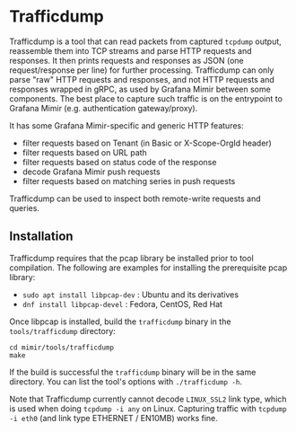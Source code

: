 # Trafficdump

Trafficdump is a tool that can read packets from captured `tcpdump` output, reassemble them into TCP streams
and parse HTTP requests and responses. It then prints requests and responses as JSON (one request/response per line)
for further processing. Trafficdump can only parse "raw" HTTP requests and responses, and not HTTP requests and responses
wrapped in gRPC, as used by Grafana Mimir between some components. The best place to capture such traffic is on the entrypoint to Grafana Mimir
(e.g. authentication gateway/proxy).

It has some Grafana Mimir-specific and generic HTTP features:

- filter requests based on Tenant (in Basic or X-Scope-OrgId header)
- filter requests based on URL path
- filter requests based on status code of the response
- decode Grafana Mimir push requests
- filter requests based on matching series in push requests

Trafficdump can be used to inspect both remote-write requests and queries.

## Installation

Trafficdump requires that the pcap library be installed prior to tool compilation. The following are examples for
installing the prerequisite pcap library:

- `sudo apt install libpcap-dev` : Ubuntu and its derivatives
- `dnf install libpcap-devel` : Fedora, CentOS, Red Hat

Once libpcap is installed, build the `trafficdump` binary in the `tools/trafficdump` directory:

```shell
cd mimir/tools/trafficdump
make
```

If the build is successful the `trafficdump` binary will be in the same directory. You can list the tool's options with
`./trafficdump -h`.

Note that Trafficdump currently cannot decode `LINUX_SSL2` link type, which is used when doing `tcpdump -i any` on Linux.
Capturing traffic with `tcpdump -i eth0` (and link type ETHERNET / EN10MB) works fine.
